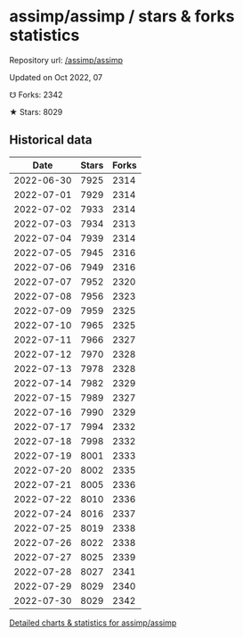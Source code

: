 # assimp/assimp / stars & forks statistics

Repository url: [/assimp/assimp](https://github.com/assimp/assimp)

Updated on Oct 2022, 07

☋ Forks: 2342

★ Stars: 8029

## Historical data
| Date | Stars | Forks |
|------|-------|-------|
| 2022-06-30 | 7925 | 2314 | 
| 2022-07-01 | 7929 | 2314 | 
| 2022-07-02 | 7933 | 2314 | 
| 2022-07-03 | 7934 | 2313 | 
| 2022-07-04 | 7939 | 2314 | 
| 2022-07-05 | 7945 | 2316 | 
| 2022-07-06 | 7949 | 2316 | 
| 2022-07-07 | 7952 | 2320 | 
| 2022-07-08 | 7956 | 2323 | 
| 2022-07-09 | 7959 | 2325 | 
| 2022-07-10 | 7965 | 2325 | 
| 2022-07-11 | 7966 | 2327 | 
| 2022-07-12 | 7970 | 2328 | 
| 2022-07-13 | 7978 | 2328 | 
| 2022-07-14 | 7982 | 2329 | 
| 2022-07-15 | 7989 | 2327 | 
| 2022-07-16 | 7990 | 2329 | 
| 2022-07-17 | 7994 | 2332 | 
| 2022-07-18 | 7998 | 2332 | 
| 2022-07-19 | 8001 | 2333 | 
| 2022-07-20 | 8002 | 2335 | 
| 2022-07-21 | 8005 | 2336 | 
| 2022-07-22 | 8010 | 2336 | 
| 2022-07-24 | 8016 | 2337 | 
| 2022-07-25 | 8019 | 2338 | 
| 2022-07-26 | 8022 | 2338 | 
| 2022-07-27 | 8025 | 2339 | 
| 2022-07-28 | 8027 | 2341 | 
| 2022-07-29 | 8029 | 2340 | 
| 2022-07-30 | 8029 | 2342 | 


[Detailed charts & statistics for assimp/assimp](https://reviewgithub.com/rep/assimp/assimp)
